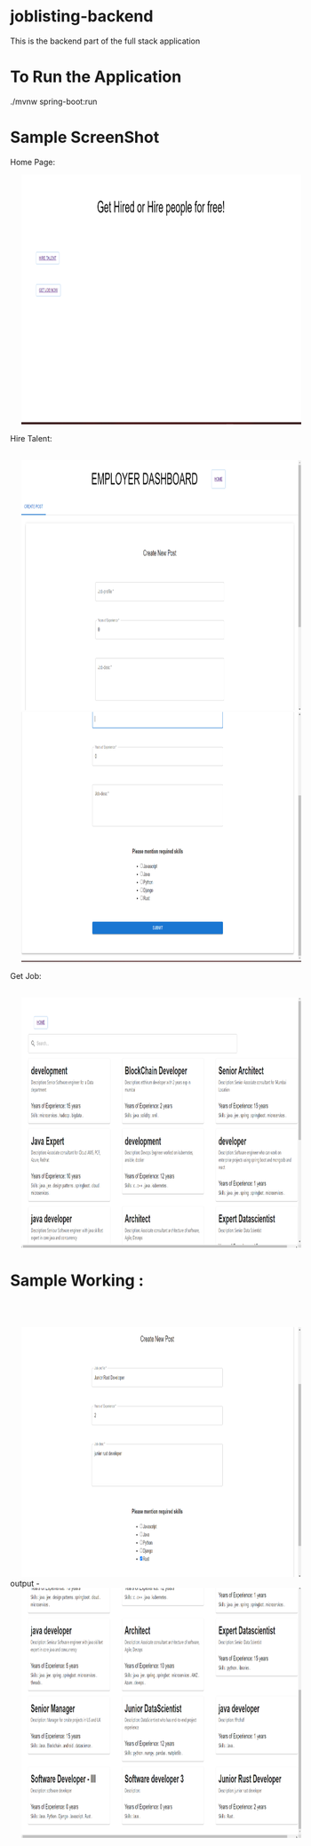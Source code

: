# joblisting-backend
This is the backend part of the full stack application

# To Run the Application
./mvnw spring-boot:run

# Sample ScreenShot
Home Page:
<br>
<p float="left">

<img src="https://github.com/rahulpro1012/joblisting-backend/blob/main/home%20page.png?raw=true" width="750" height="450" hspace="20" />

</p>

Hire Talent:
<br>
<br>
<p float="left">

<img src="https://github.com/rahulpro1012/joblisting-backend/blob/main/hire%20talent.png?raw=true" width="750" height="450" hspace="20" />

<img src="https://github.com/rahulpro1012/joblisting-backend/blob/main/Hire%20page.png?raw=true" width="750" height="450" hspace="20"/>
</p>

Get Job:
<br>
<br>
<p float="left">

<img src="https://github.com/rahulpro1012/joblisting-backend/blob/main/List%20of%20jobs.png?raw=true" width="750" height="450" hspace="20" />

</p>

# Sample Working :
<br>
<br>
<p float="left">

<img src="https://github.com/rahulpro1012/joblisting-backend/blob/main/sample%20.png?raw=true" width="750" height="450" hspace="20" />
<br>
output - 
<br>
<img src="https://github.com/rahulpro1012/joblisting-backend/blob/main/sample%20job.png?raw=true" width="750" height="450" hspace="20"/>
</p>

<br>
